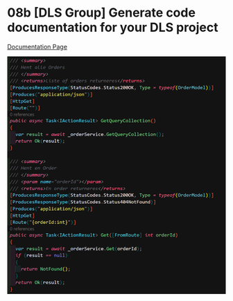 # 08b [DLS Group] Generate code documentation for your DLS project

[Documentation Page](https://animated-youtiao-21fd47.netlify.app/api/order.ordercontrollers.ordercontroller)

![Code Documentation](documentation.png)